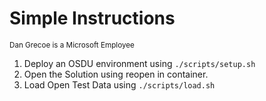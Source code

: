 # Simple Instructions
<sub>Dan Grecoe is a Microsoft Employee</sub>

1. Deploy an OSDU environment using `./scripts/setup.sh`
2. Open the Solution using reopen in container.
3. Load Open Test Data using `./scripts/load.sh`

